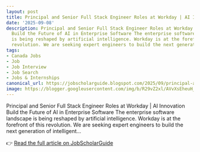 ```yaml
---
layout: post
title: Principal and Senior Full Stack Engineer Roles at Workday | AI Innovation
date: '2025-09-08'
description: Principal and Senior Full Stack Engineer Roles at Workday | AI Innovation
  Build the Future of AI in Enterprise Software The enterprise software landscape
  is being reshaped by artificial intelligence. Workday is at the forefront of this
  revolution. We are seeking expert engineers to build the next generation of intelligent...
tags:
- Canada Jobs
- Job
- Job Interview
- Job Search
- Jobs & Internships
canonical_url: https://jobscholarguide.blogspot.com/2025/09/principal-and-senior-full-stack.html
image: https://blogger.googleusercontent.com/img/b/R29vZ2xl/AVvXsEheuH_kwYD-0Rn_2_0H7D1MqUrgg_fpU8-nBl8WoMWddGyY-w_-HGWXoep-4tVSwUZ0Hkq-OOTR1ZCxHQNzz6-1E7XblnmTQBMw-lGtsIVXP1OZoKJWi_SrXFJYUAr9dxZUUBm8aCbNCOeky4QKhg0TrNd8fmUozes1DQExA1JnhbieUlGHBg4wEf2o-FVn/s72-c/8c913b2e-6134-4882-8cce-e5e3e58ca1c8.png
---
```


Principal and Senior Full Stack Engineer Roles at Workday | AI Innovation Build the Future of AI in Enterprise Software The enterprise software landscape is being reshaped by artificial intelligence. Workday is at the forefront of this revolution. We are seeking expert engineers to build the next generation of intelligent...

<!--more-->

👉 [Read the full article on JobScholarGuide](https://jobscholarguide.blogspot.com/2025/09/principal-and-senior-full-stack.html)
